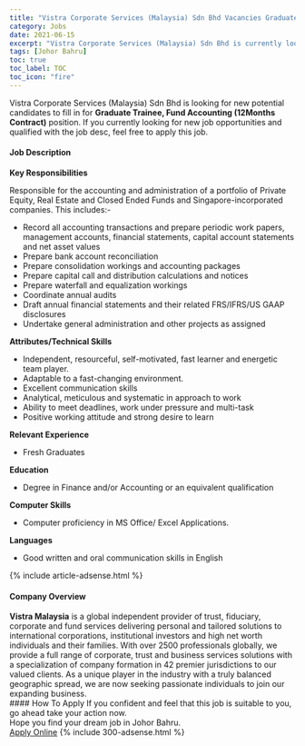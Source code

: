 ```yaml
---
title: "Vistra Corporate Services (Malaysia) Sdn Bhd Vacancies Graduate Trainee, Fund Accounting (12Months Contract)" 
category: Jobs 
date: 2021-06-15 
excerpt: "Vistra Corporate Services (Malaysia) Sdn Bhd is currently looking for suitable person to fill in the Graduate Trainee, Fund Accounting (12Months Contract) which based in Johor Bahru" 
tags: [Johor Bahru] 
toc: true 
toc_label: TOC 
toc_icon: "fire" 
--- 
```


<p>Vistra Corporate Services (Malaysia) Sdn Bhd is looking for new potential candidates to fill in for <b>Graduate Trainee, Fund Accounting (12Months Contract)</b> position. If you currently looking for new job opportunities and qualified with the job desc, feel free to apply this job.
</p><div><div><h4>Job Description</h4></div><div><div><span><div><p><strong>Key Responsibilities</strong></p><p>Responsible for the accounting and administration of a portfolio of Private Equity, Real Estate and Closed Ended Funds and Singapore-incorporated companies.&#160;This includes:-</p><ul><li>Record all accounting transactions and prepare periodic work papers, management accounts, financial statements, capital account statements and net asset values</li><li>Prepare bank account reconciliation</li><li>Prepare consolidation workings and accounting packages</li><li>Prepare capital call and distribution calculations and notices</li><li>Prepare waterfall and equalization workings</li><li>Coordinate annual audits</li><li>Draft annual financial statements and their related FRS/IFRS/US GAAP disclosures</li><li><span>Undertake general administration and other projects as assigned</span></li></ul><p><strong>Attributes/Technical Skills</strong></p><ul><li>Independent, resourceful, self-motivated, fast learner and energetic team player.</li><li>Adaptable to a fast-changing environment.</li><li>Excellent communication skills</li><li>Analytical, meticulous and systematic in approach to work</li><li>Ability to meet deadlines, work under pressure and multi-task</li><li>Positive working attitude and strong desire to learn</li></ul><p><strong>Relevant Experience</strong></p><ul><li>Fresh Graduates</li></ul><p><strong>Education</strong></p><ul><li>Degree in Finance and/or Accounting or an equivalent qualification</li></ul><p><strong>Computer Skills</strong></p><ul><li>Computer proficiency in MS Office/ Excel Applications.</li></ul><p><strong>Languages</strong></p><ul><li>Good written and oral communication skills in English</li></ul></div></span></div></div></div> 
{% include article-adsense.html %} 
<div><div><h4>Company Overview</h4></div><div><div><span><div><div><strong>Vistra Malaysia</strong> is a global independent provider of trust, fiduciary, corporate and fund services delivering personal and tailored solutions to international corporations, institutional investors and high net worth individuals and their families. With over 2500 professionals globally, we provide a full range of corporate, trust and business services solutions with a specialization of company formation in 42 premier jurisdictions to our valued clients. As a unique player in the industry with a truly balanced geographic spread, we are now seeking passionate individuals to join our expanding business.</div></div></span></div></div></div> 
#### How To Apply 
If you confident and feel that this job is suitable to you, go ahead take your action now. <br/> 
Hope you find your dream job in Johor Bahru. <br/> 
<a href="https://www.jobstreet.com.my/en/job/graduate-trainee-fund-accounting-12months-contract-4591503?jobId=jobstreet-my-job-4591503&" class="btn btn--info" target="_blank" rel="nofollow noopenner">Apply Online</a> 
{% include 300-adsense.html %} 